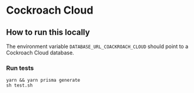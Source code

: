 # Cockroach Cloud

## How to run this locally

The environment variable `DATABASE_URL_COACKROACH_CLOUD` should point to a Cockroach Cloud database. 

### Run tests

```shell script
yarn && yarn prisma generate
sh test.sh
```
